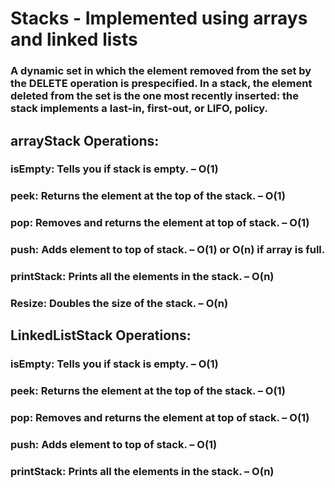 # Stacks - Implemented using arrays and linked lists
### A dynamic set in which the element removed from the set by the DELETE operation is prespecified. In a stack, the element deleted from the set is the one most recently inserted: the stack implements a last-in, first-out, or LIFO, policy.
## arrayStack Operations:
### isEmpty: Tells you if stack is empty. – O(1)
### peek: Returns the element at the top of the stack. – O(1)
### pop: Removes and returns the element at top of stack. – O(1)
### push: Adds element to top of stack. – O(1) or O(n) if array is full.
### printStack: Prints all the elements in the stack. – O(n)
### Resize: Doubles the size of the stack. – O(n)
## LinkedListStack Operations:
### isEmpty: Tells you if stack is empty. – O(1)
### peek: Returns the element at the top of the stack. – O(1)
### pop: Removes and returns the element at top of stack. – O(1)
### push: Adds element to top of stack. – O(1)
### printStack: Prints all the elements in the stack. – O(n)
